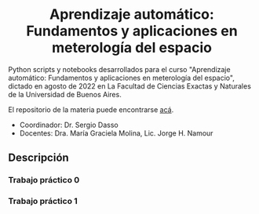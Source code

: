 <div align="center">
    <h1>Aprendizaje automático:
    Fundamentos y aplicaciones en meterología del espacio</h1>
</div>

Python scripts y notebooks desarrollados para el curso
"Aprendizaje automático: Fundamentos y aplicaciones en meterología del espacio",
dictado en agosto de 2022 en La Facultad de Ciencias Exactas y Naturales
de la Universidad de Buenos Aires.

El repositorio de la materia puede
encontrarse [acá](https://github.com/Laboratorio-Computacion-Cientifica/TSWC-Aprendizaje-Automatico-Fundamentos-y-Aplicaciones-en-Meteorologia-del-Espacio).

* Coordinador: Dr. Sergio Dasso
* Docentes: Dra. María Graciela Molina, Lic. Jorge H. Namour

## Descripción

### Trabajo práctico 0

### Trabajo práctico 1
